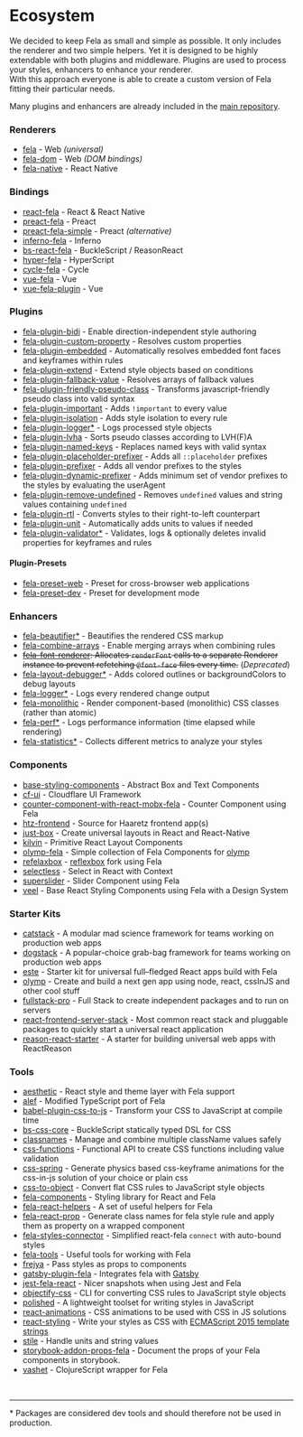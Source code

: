 # Ecosystem

We decided to keep Fela as small and simple as possible. It only includes the renderer and two simple helpers. Yet it is designed to be highly extendable with both plugins and middleware.
Plugins are used to process your styles, enhancers to enhance your renderer. <br>
With this approach everyone is able to create a custom version of Fela fitting their particular needs.

Many plugins and enhancers are already included in the [main repository](https://github.com/rofrischmann/fela/tree/master/packages).

### Renderers
* [fela](https://github.com/rofrischmann/fela/tree/master/packages/fela) - Web *(universal)*
* [fela-dom](https://github.com/rofrischmann/fela/tree/master/packages/fela-dom) - Web *(DOM bindings)*
* [fela-native](https://github.com/rofrischmann/fela/tree/master/packages/fela-native) - React Native

### Bindings
* [react-fela](https://github.com/rofrischmann/fela/tree/master/packages/react-fela) - React & React Native
* [preact-fela](https://github.com/rofrischmann/fela/tree/master/packages/preact-fela) - Preact
* [preact-fela-simple](https://github.com/pshev/preact-fela-simple) - Preact *(alternative)*
* [inferno-fela](https://github.com/rofrischmann/fela/tree/master/packages/inferno-fela) - Inferno
* [bs-react-fela](https://github.com/astrada/bs-react-fela) - BuckleScript / ReasonReact
* [hyper-fela](https://github.com/ahdinosaur/hyper-fela) - HyperScript
* [cycle-fela](https://github.com/wcastand/cycle-fela) - Cycle
* [vue-fela](https://github.com/dustin-H/vue-fela) - Vue
* [vue-fela-plugin](https://github.com/wagerfield/vue-fela) - Vue

### Plugins
* [fela-plugin-bidi](https://github.com/rofrischmann/fela/tree/master/packages/fela-plugin-bidi) - Enable direction-independent style authoring
* [fela-plugin-custom-property](https://github.com/rofrischmann/fela/tree/master/packages/fela-plugin-custom-property) - Resolves custom properties
* [fela-plugin-embedded](https://github.com/rofrischmann/fela/tree/master/packages/fela-plugin-embedded) - Automatically resolves embedded font faces and keyframes within rules
* [fela-plugin-extend](https://github.com/rofrischmann/fela/tree/master/packages/fela-plugin-extend) - Extend style objects based on conditions
* [fela-plugin-fallback-value](https://github.com/rofrischmann/fela/tree/master/packages/fela-plugin-fallback-value) - Resolves arrays of fallback values
* [fela-plugin-friendly-pseudo-class](https://github.com/rofrischmann/fela/tree/master/packages/fela-plugin-friendly-pseudo-class) - Transforms javascript-friendly pseudo class into valid syntax
* [fela-plugin-important](https://github.com/rofrischmann/fela/tree/master/packages/fela-plugin-important) - Adds `!important` to every value
* [fela-plugin-isolation](https://github.com/rofrischmann/fela/tree/master/packages/fela-plugin-isolation) - Adds style isolation to every rule
* [fela-plugin-logger*](https://github.com/rofrischmann/fela/tree/master/packages/fela-plugin-logger) - Logs processed style objects
* [fela-plugin-lvha](https://github.com/rofrischmann/fela/tree/master/packages/fela-plugin-lvha) - Sorts pseudo classes according to LVH(F)A
* [fela-plugin-named-keys](https://github.com/rofrischmann/fela/tree/master/packages/fela-plugin-named-keys) - Replaces named keys with valid syntax
* [fela-plugin-placeholder-prefixer](https://github.com/rofrischmann/fela/tree/master/packages/fela-plugin-placeholder-prefixer) - Adds all `::placeholder` prefixes
* [fela-plugin-prefixer](https://github.com/rofrischmann/fela/tree/master/packages/fela-plugin-prefixer) - Adds all vendor prefixes to the styles
* [fela-plugin-dynamic-prefixer](https://github.com/rofrischmann/fela/tree/master/packages/fela-plugin-dynamic-prefixer) - Adds minimum set of vendor prefixes to the styles by evaluating the userAgent
* [fela-plugin-remove-undefined](https://github.com/rofrischmann/fela/tree/master/packages/fela-plugin-remove-undefined) - Removes `undefined` values and string values containing `undefined`
* [fela-plugin-rtl](https://github.com/rofrischmann/fela/tree/master/packages/fela-plugin-rtl) - Converts styles to their right-to-left counterpart
* [fela-plugin-unit](https://github.com/rofrischmann/fela/tree/master/packages/fela-plugin-unit) - Automatically adds units to values if needed
* [fela-plugin-validator*](https://github.com/rofrischmann/fela/tree/master/packages/fela-plugin-validator) - Validates, logs & optionally deletes invalid properties for keyframes and rules

#### Plugin-Presets
* [fela-preset-web](https://github.com/rofrischmann/fela/tree/master/packages/fela-preset-web) - Preset for cross-browser web applications
* [fela-preset-dev](https://github.com/rofrischmann/fela/tree/master/packages/fela-preset-dev) - Preset for development mode

### Enhancers
* [fela-beautifier*](https://github.com/rofrischmann/fela/tree/master/packages/fela-beautifier) - Beautifies the rendered CSS markup
* [fela-combine-arrays](https://github.com/rofrischmann/fela/tree/master/packages/fela-combine-arrays) - Enable merging arrays when combining rules
* ~~[fela-font-renderer](https://github.com/rofrischmann/fela/tree/master/packages/fela-font-renderer): Allocates `renderFont` calls to a separate Renderer instance to prevent refetching `@font-face` files every time.~~ (*Deprecated*)
* [fela-layout-debugger*](https://github.com/rofrischmann/fela/tree/master/packages/fela-layout-debugger) - Adds colored outlines or backgroundColors to debug layouts
* [fela-logger*](https://github.com/rofrischmann/fela/tree/master/packages/fela-logger) - Logs every rendered change output
* [fela-monolithic](https://github.com/rofrischmann/fela/tree/master/packages/fela-monolithic) - Render component-based (monolithic) CSS classes (rather than atomic)
* [fela-perf*](https://github.com/rofrischmann/fela/tree/master/packages/fela-perf) - Logs performance information (time elapsed while rendering)
* [fela-statistics*](https://github.com/rofrischmann/fela/tree/master/packages/fela-statistics) - Collects different metrics to analyze your styles

### Components
* [base-styling-components](https://github.com/pitr12/base-styling-components) - Abstract Box and Text Components
* [cf-ui](https://github.com/cloudflare/cf-ui) - Cloudflare UI Framework
* [counter-component-with-react-mobx-fela](https://github.com/Mercateo/counter-component-with-react-mobx-fela) - Counter Component using Fela
* [htz-frontend](https://github.com/Haaretz/htz-frontend) - Source for Haaretz frontend app(s)
* [just-box](https://github.com/RafalFilipek/just-box) - Create universal layouts in React and React-Native
* [kilvin](https://github.com/rofrischmann/kilvin) - Primitive React Layout Components
* [olymp-fela](https://github.com/olymp/olymp/tree/master/packages/fela) - Simple collection of Fela Components for [olymp](https://github.com/olymp/olymp)
* [refelaxbox](https://github.com/degroote22/refelaxbox/blob/master/package.json) - [reflexbox](https://github.com/jxnblk/reflexbox) fork using Fela
* [selectless](https://github.com/Kilix/selectless) - Select in React with Context
* [superslider](https://github.com/adamgiacomelli/superslider) - Slider Component using Fela
* [veel](https://github.com/queckezz/veel) - Base React Styling Components using Fela with a Design System

### Starter Kits
* [catstack](https://github.com/root-systems/catstack) - A modular mad science framework for teams working on production web apps
* [dogstack](https://github.com/root-systems/dogstack) - A popular-choice grab-bag framework for teams working on production web apps
* [este](https://github.com/este/este) - Starter kit for universal full–fledged React apps build with Fela
* [olymp](https://github.com/olymp/olymp) - Create and build a next gen app using node, react, cssInJS and other cool stuff
* [fullstack-pro](https://github.com/cdmbase/fullstack-pro) - Full Stack to create independent packages and to run on servers
* [react-frontend-server-stack](https://github.com/cdmbase/react-frontend-server-stack/tree/master/packages/react-fela) - Most common react stack and pluggable packages to quickly start a universal react application
* [reason-react-starter](https://github.com/drejohnson/reason-react-starter) - A starter for building universal web apps with ReactReason

### Tools
* [aesthetic](https://github.com/milesj/aesthetic) - React style and theme layer with Fela support
* [alef](https://github.com/as-com/alef) - Modified TypeScript port of Fela
* [babel-plugin-css-to-js](https://github.com/jakecoxon/babel-plugin-css-to-js) - Transform your CSS to JavaScript at compile time
* [bs-css-core](https://github.com/astrada/bs-css-core) - BuckleScript statically typed DSL for CSS
* [classnames](https://github.com/JedWatson/classnames) - Manage and combine multiple className values safely
* [css-functions](https://github.com/cssinjs/css-functions) - Functional API to create CSS functions including value validation
* [css-spring](https://github.com/codepunkt/css-spring) - Generate physics based css-keyframe animations for the css-in-js solution of your choice or plain css
* [css-to-object](https://github.com/jxnblk/css-to-object) - Convert flat CSS rules to JavaScript style objects
* [fela-components](https://github.com/arturmuller/fela-components) - Styling library for React and Fela
* [fela-react-helpers](https://github.com/vlad-zhukov/fela-react-helpers) - A set of useful helpers for Fela
* [fela-react-prop](https://github.com/codepunkt/fela-react-prop) - Generate class names for fela style rule and apply them as property on a wrapped component
* [fela-styles-connector](https://github.com/dustin-H/fela-styles-connector) - Simplified react-fela `connect` with auto-bound styles
* [fela-tools](https://github.com/rofrischmann/fela/tree/master/packages/fela-tools) - Useful tools for working with Fela
* [frejya](https://github.com/benoneal/freyja) - Pass styles as props to components
* [gatsby-plugin-fela](https://github.com/mmintel/gatsby-plugin-fela) - Integrates fela with [Gatsby](http://gatsbyjs.org)
* [jest-fela-react](https://github.com/Kilix/jest-fela-react) - Nicer snapshots when using Jest and Fela
* [objectify-css](https://github.com/lachlanjc/objectify-css) - CLI for converting CSS rules to JavaScript style objects
* [polished](https://github.com/styled-components/polished) - A lightweight toolset for writing styles in JavaScript
* [react-animations](https://github.com/FormidableLabs/react-animations) - CSS animations to be used with CSS in JS solutions
* [react-styling](https://github.com/halt-hammerzeit/react-styling) - Write your styles as CSS with [ECMAScript 2015 template strings](https://developer.mozilla.org/de/docs/Web/JavaScript/Reference/template_strings)
* [stile](https://github.com/bloodyowl/stile) - Handle units and string values
* [storybook-addon-props-fela](https://github.com/Kilix/storybook-addon-props-fela) - Document the props of your Fela components in storybook.
* [vashet](https://github.com/derHowie/vashet) - ClojureScript wrapper for Fela

<br>

------

\* Packages are considered dev tools and should therefore not be used in production.

